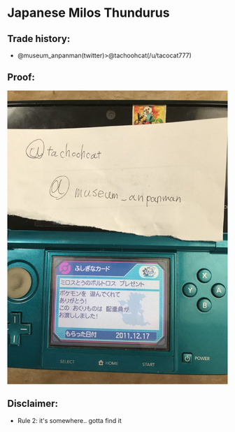 # Japanese Milos Thundurus

## Trade history:
- @museum_anpanman(twitter)>@tachoohcat(/u/tacocat777)

## Proof:
![WonderCard](./WonderCard.jpg)

## Disclaimer:
* Rule 2: it's somewhere.. gotta find it
